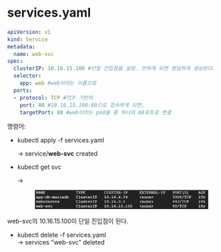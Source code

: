 # services.yaml

```yaml
apiVersion: v1
kind: Service
metadata:
  name: web-svc
spec:
  clusterIP: 10.16.15.100 #단일 진입점을 설정. 안하게 되면 랜덤하게 생성된다.
  selector:
    app: web #web이라는 이름으로
  ports:
  - protocol: TCP #TCP 기반의
    port: 80 #10.16.15.100:80으로 접속하게 되면,
    targetPort: 80 #web이라는 pod들 중 하나의 80포트로 연결
```

명령어:

*   kubectl apply -f services.yaml

    \-> service/**web-svc** created
*   kubectl get svc

    \->

    <figure><img src="../../.gitbook/assets/image (2) (1) (1) (1) (1) (1) (1) (1) (1) (1) (1) (1) (1) (1).png" alt=""><figcaption></figcaption></figure>

web-svc의 10.16.15.100이 단일 진입점이 된다.

* kubectl delete -f services.yaml\
  \-> services "web-svc" deleted
